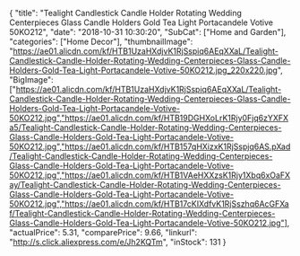{
	"title": "Tealight Candlestick Candle Holder Rotating Wedding Centerpieces Glass Candle Holders Gold Tea Light Portacandele Votive 50KO212",
	"date": "2018-10-31 10:30:20",
	"SubCat": ["Home and Garden"],
	"categories": ["Home Decor"],
	"thumbnailImage": "https://ae01.alicdn.com/kf/HTB1UzaHXdjvK1RjSspiq6AEqXXaL/Tealight-Candlestick-Candle-Holder-Rotating-Wedding-Centerpieces-Glass-Candle-Holders-Gold-Tea-Light-Portacandele-Votive-50KO212.jpg_220x220.jpg",
	"BigImage": ["https://ae01.alicdn.com/kf/HTB1UzaHXdjvK1RjSspiq6AEqXXaL/Tealight-Candlestick-Candle-Holder-Rotating-Wedding-Centerpieces-Glass-Candle-Holders-Gold-Tea-Light-Portacandele-Votive-50KO212.jpg","https://ae01.alicdn.com/kf/HTB19DGHXoLrK1Rjy0Fjq6zYXFXa5/Tealight-Candlestick-Candle-Holder-Rotating-Wedding-Centerpieces-Glass-Candle-Holders-Gold-Tea-Light-Portacandele-Votive-50KO212.jpg","https://ae01.alicdn.com/kf/HTB157qHXizxK1RjSspjq6AS.pXad/Tealight-Candlestick-Candle-Holder-Rotating-Wedding-Centerpieces-Glass-Candle-Holders-Gold-Tea-Light-Portacandele-Votive-50KO212.jpg","https://ae01.alicdn.com/kf/HTB1VAeHXXzsK1Rjy1Xbq6xOaFXay/Tealight-Candlestick-Candle-Holder-Rotating-Wedding-Centerpieces-Glass-Candle-Holders-Gold-Tea-Light-Portacandele-Votive-50KO212.jpg","https://ae01.alicdn.com/kf/HTB17cKIXdfvK1RjSszhq6AcGFXaf/Tealight-Candlestick-Candle-Holder-Rotating-Wedding-Centerpieces-Glass-Candle-Holders-Gold-Tea-Light-Portacandele-Votive-50KO212.jpg"],
	"actualPrice": 5.31,
	"comparePrice": 9.66,
	"linkurl": "http://s.click.aliexpress.com/e/Jh2KQTm",
	"inStock": 131
}

